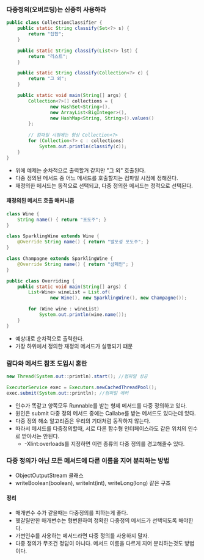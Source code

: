### 다중정의(오버로딩)는 신중히 사용하라

```java
public class CollectionClassifier {
    public static String classify(Set<?> s) {
        return "집합";
    }

    public static String classify(List<?> lst) {
        return "리스트";
    }

    public static String classify(Collection<?> c) {
        return "그 외";
    }

    public static void main(String[] args) {
        Collection<?>[] collections = {
                new HashSet<String>(),
                new ArrayList<BigInteger>(),
                new HashMap<String, String>().values()
        };
        
        // 컴파일 시점에는 항상 Collection<?>
        for (Collection<?> c : collections)
            System.out.println(classify(c));
    }
}
```
- 위에 예제는 순차적으로 출력할거 같지만 "그 외" 호출된다.
- 다중 정의된 메서드 중 어느 메서드를 호출할지는 컴파일 시점에 정해진다. 
- 재정의한 메서드는 동적으로 선택되고, 다중 정의한 메서드는 정적으로 선택된다.

#### 재정의된 메서드 호출 매커니즘
```java
class Wine {
    String name() { return "포도주"; }
}

class SparklingWine extends Wine {
    @Override String name() { return "발포성 포도주"; }
}

class Champagne extends SparklingWine {
    @Override String name() { return "샴페인"; }
}

public class Overriding {
    public static void main(String[] args) {
        List<Wine> wineList = List.of(
                new Wine(), new SparklingWine(), new Champagne());

        for (Wine wine : wineList)
            System.out.println(wine.name());
    }
}
```
- 예상대로 순차적으로 출력한다.
- 가장 하위에서 정의한 재정의 메서드가 실행되기 떄문

### 람다와 메서드 참조 도입시 혼란
```java
new Thread(System.out::println).start(); //컴파일 성공

ExecutorService exec = Executors.newCachedThreadPool();
exec.submit(System.out::println); //컴파일 에러
```
- 인수가 똑같고 양쪽모두 Runnable를 받는 형제 메서드를 다중 정의하고 있다.
- 원인은 submit 다중 정의 메서드 중에는 Callabe<T>를 받논 메서드도 있다는데 있다.
- 다중 정의 해소 알고리즘은 우리의 기대처럼 동작하지 않는다.
- 따라서 메서드를 다중정의할때, 서로 다른 함수형 인터페이스라도 같은 위치의 인수로 받아서는 안된다.
  - -Xlint:overloads를 지정하면 이런 종류의 다중 정의를 경고해줄수 있다.
### 다중 정의가 아닌 모든 메서드에 다른 이름을 지어 분리하는 방법
 - ObjectOutputStream 클래스
 - writeBoolean(boolean), writeInt(int), writeLong(long) 같은 구조
 


#### 정리
 - 매개변수 수가 같을때는 다중정의를 피하는게 좋다.
 - 헷갈릴만한 매개변수는 형변환하여 정확한 다중정의 메서드가 선택되도록 해야한다.
 - 가변인수를 사용하는 메서드라면 다중 정의를 사용하지 말자.
 - 다중 정의가 무조건 정답이 아니다. 메서드 이름을 다르게 지어 분리하는것도 방법이다.